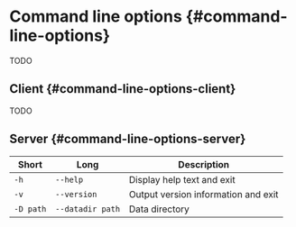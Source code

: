 # Command line options {#command-line-options}

TODO

## Client {#command-line-options-client}

TODO

## Server {#command-line-options-server}

| Short      | Long             | Description                         |
| ---------- | ---------------- | ----------------------------------- |
|  `-h`      | `--help`         | Display help text and exit          |
|  `-v`      | `--version`      | Output version information and exit |
|  `-D path` | `--datadir path` | Data directory                      |
